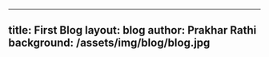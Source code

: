 <!-- Add yml data -->
---
title: First Blog
layout: blog
author: Prakhar Rathi
background: /assets/img/blog/blog.jpg
---